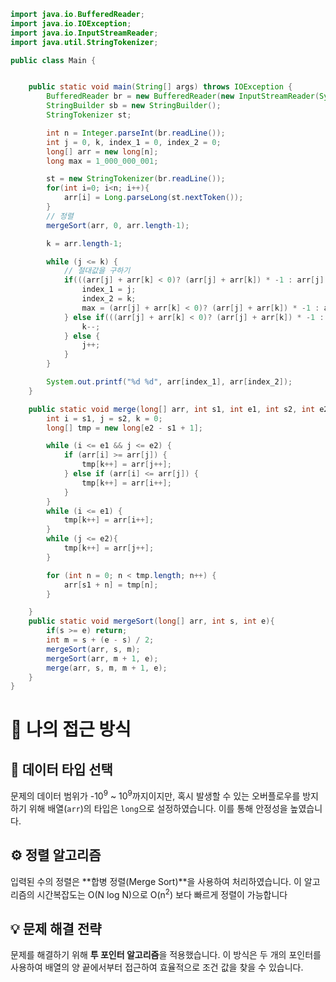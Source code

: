 <!-- 꾸미는데 있어 ChatGPT를 사용하였습니다. -->

```java
import java.io.BufferedReader;
import java.io.IOException;
import java.io.InputStreamReader;
import java.util.StringTokenizer;

public class Main {


    public static void main(String[] args) throws IOException {
        BufferedReader br = new BufferedReader(new InputStreamReader(System.in));
        StringBuilder sb = new StringBuilder();
        StringTokenizer st;

        int n = Integer.parseInt(br.readLine());
        int j = 0, k, index_1 = 0, index_2 = 0;
        long[] arr = new long[n];
        long max = 1_000_000_001;

        st = new StringTokenizer(br.readLine());
        for(int i=0; i<n; i++){
            arr[i] = Long.parseLong(st.nextToken());
        }
        // 정렬
        mergeSort(arr, 0, arr.length-1);

        k = arr.length-1;

        while (j <= k) {
            // 절대값을 구하기
            if(((arr[j] + arr[k] < 0)? (arr[j] + arr[k]) * -1 : arr[j] + arr[k]) < max && j != k){
                index_1 = j;
                index_2 = k;
                max = (arr[j] + arr[k] < 0)? (arr[j] + arr[k]) * -1 : arr[j] + arr[k];
            } else if(((arr[j] + arr[k] < 0)? (arr[j] + arr[k]) * -1 : arr[j] + arr[k]) > max) {
                k--;
            } else {
                j++;
            }
        }

        System.out.printf("%d %d", arr[index_1], arr[index_2]);
    }

    public static void merge(long[] arr, int s1, int e1, int s2, int e2) {
        int i = s1, j = s2, k = 0;
        long[] tmp = new long[e2 - s1 + 1];

        while (i <= e1 && j <= e2) {
            if (arr[i] >= arr[j]) {
                tmp[k++] = arr[j++];
            } else if (arr[i] <= arr[j]) {
                tmp[k++] = arr[i++];
            }
        }
        while (i <= e1) {
            tmp[k++] = arr[i++];
        }
        while (j <= e2){
            tmp[k++] = arr[j++];
        }

        for (int n = 0; n < tmp.length; n++) {
            arr[s1 + n] = tmp[n];
        }

    }
    public static void mergeSort(long[] arr, int s, int e){
        if(s >= e) return;
        int m = s + (e - s) / 2;
        mergeSort(arr, s, m);
        mergeSort(arr, m + 1, e);
        merge(arr, s, m, m + 1, e);
    }
}

```

# 💭 나의 접근 방식

## 🌟 데이터 타입 선택
문제의 데이터 범위가 -10<sup>9</sup> ~ 10<sup>9</sup>까지이지만, 혹시 발생할 수 있는 오버플로우를 방지하기 위해 배열(`arr`)의 타입은 `long`으로 설정하였습니다. 이를 통해 안정성을 높였습니다.

## ⚙️ 정렬 알고리즘
입력된 수의 정렬은 **합병 정렬(Merge Sort)**을 사용하여 처리하였습니다. 이 알고리즘의 시간복잡도는 O(N log N)으로 O(n<sup>2</sup>) 보다 빠르게 정렬이 가능합니다

## 💡 문제 해결 전략
문제를 해결하기 위해 **투 포인터 알고리즘**을 적용했습니다. 이 방식은 두 개의 포인터를 사용하여 배열의 양 끝에서부터 접근하여 효율적으로 조건 값을 찾을 수 있습니다.
